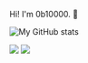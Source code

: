 Hi! I'm 0b10000. :wave:

![My GitHub stats](https://github-readme-stats-git-masterrstaa-rickstaa.vercel.app/api?username=0b10000&show_icons=true&theme=dark&count_private=true)

![](https://hit.yhype.me/github/profile?user_id=81607037)
![](https://komarev.com/ghpvc/?username=0b10000)
